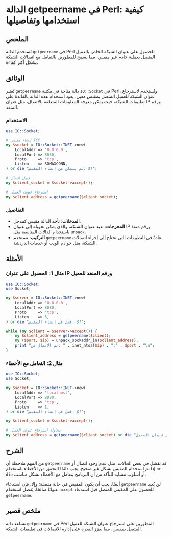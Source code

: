 <!--
Meta Description: # الدالة getpeername في Perl: كيفية استخدامها وتفاصيلها ## الملخص تُستخدم الدالة `getpeername` في Perl للحصول على عنوان الشبكة الخاص بالعميل المتصل بع...
Meta Keywords: socket, getpeername, عنوان, الشبكة, perl
-->

# الدالة getpeername في Perl: كيفية استخدامها وتفاصيلها

## الملخص
تُستخدم الدالة `getpeername` في Perl للحصول على عنوان الشبكة الخاص بالعميل المتصل بعملية خادم عبر مقبس، مما يسمح للمطورين بالتعامل مع اتصالات الشبكة بشكل أكثر كفاءة.

## الوثائق
تُعتبر `getpeername` دالة متاحة في مكتبة `IO::Socket` في Perl، وتُستخدم لاسترجاع عنوان الشبكة للعميل المتصل بمقبس معين. يعود استخدام هذه الدالة بالفائدة على تطبيقات الشبكة، حيث يمكن معرفة المعلومات المتعلقة بالاتصال، مثل عنوان IP ورقم المنفذ.

### الاستخدام
```perl
use IO::Socket;

# إنشاء مقبس TCP
my $socket = IO::Socket::INET->new(
    LocalAddr => '0.0.0.0',
    LocalPort => 8080,
    Proto     => 'tcp',
    Listen    => SOMAXCONN,
) or die "لم يتمكن من إنشاء المقبس: $!";

# قبول اتصال
my $client_socket = $socket->accept();

# استرجاع عنوان العميل
my $client_address = getpeername($client_socket);
```

### التفاصيل
- **المدخلات**: تأخذ الدالة مقبس كمدخل.
- **المخرجات**: تعيد عنوان الشبكة، والذي يمكن تحويله إلى عنوان IP ورقم منفذ باستخدام الدالات المناسبة مثل `unpack`.
- **التركيب**: تستخدم `getpeername` عادةً في التطبيقات التي تحتاج إلى إجراء اتصالات الشبكة، مثل خوادم الويب أو خدمات الدردشة.

## الأمثلة

### مثال 1: الحصول على عنوان IP ورقم المنفذ للعميل
```perl
use IO::Socket;
use Socket;

my $server = IO::Socket::INET->new(
    LocalAddr => '0.0.0.0',
    LocalPort => 8080,
    Proto     => 'tcp',
    Listen    => 5,
) or die "فشل في إنشاء المقبس: $!";

while (my $client = $server->accept()) {
    my $client_address = getpeername($client);
    my ($port, $ip) = unpack_sockaddr_in($client_address);
    print "تم الاتصال من: " . inet_ntoa($ip) . ":" . $port . "\n";
}
```

### مثال 2: التعامل مع الأخطاء
```perl
use IO::Socket;
use Socket;

my $socket = IO::Socket::INET->new(
    LocalAddr => 'localhost',
    LocalPort => 8080,
    Proto     => 'tcp',
    Listen    => 1,
) or die "فشل في إنشاء المقبس: $!";

my $client_socket = $socket->accept();

# محاولة استرجاع عنوان العميل
my $client_address = getpeername($client_socket) or die "فشل في الحصول على عنوان العميل: $!";
```

## الشرح
من المهم ملاحظة أن `getpeername` قد تفشل في بعض الحالات، مثل عدم وجود اتصال أو إذا تم استخدام المقبس بشكل غير صحيح. يجب دائمًا التحقق من الأخطاء باستخدام `or die` أو أسلوب مشابه للتأكد من أن البرنامج يتعامل مع الأخطاء بشكل مناسب. 

أيضًا، يجب أن يكون المقبس في حالة متصلة؛ وإلا، فإن استدعاء `getpeername` لن يُعيد عنوانًا صالحًا. يُفضل استخدام `accept` للحصول على المقبس المتصل قبل استدعاء `getpeername`.

## ملخص قصير
تساعد دالة `getpeername` في Perl المطورين على استرجاع عنوان الشبكة للعميل المتصل بمقبس، مما يعزز القدرة على إدارة الاتصالات في تطبيقات الشبكة.